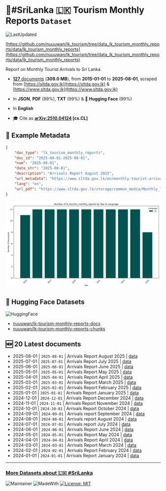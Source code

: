 # 🌴#SriLanka 🇱🇰 Tourism Monthly Reports `Dataset`

![LastUpdated](https://img.shields.io/badge/last_updated-2025--10--13_06:19:31-green)

[https://github.com/nuuuwan/lk_tourism/tree/data_lk_tourism_monthly_reports/data/lk_tourism_monthly_reports](https://github.com/nuuuwan/lk_tourism/tree/data_lk_tourism_monthly_reports/data/lk_tourism_monthly_reports)

Report on Monthly Tourist Arrivals to Sri Lanka.

- [**127** documents](https://github.com/nuuuwan/lk_tourism/tree/data_lk_tourism_monthly_reports/data/lk_tourism_monthly_reports) (**309.0 MB**), from **2015-01-01** to **2025-08-01**, scraped from [https://sltda.gov.lk](https://sltda.gov.lk) & [https://www.sltda.gov.lk](https://www.sltda.gov.lk)

- In **JSON**, **PDF** (99%), **TXT** (99%) & **🤗 Hugging Face** (99%)

- In **English**

- 🎓 Cite as **[arXiv:2510.04124](https://arxiv.org/abs/2510.04124) [cs.CL]**

## 📝 Example Metadata

```json
{
    "doc_type": "lk_tourism_monthly_reports",
    "doc_id": "2025-08-01-2025-08-01",
    "num": "2025-08-01",
    "date_str": "2025-08-01",
    "description": "Arrivals Report August 2025",
    "url_metadata": "https://www.sltda.gov.lk/en/monthly-tourist-arrivals-reports-2025",
    "lang": "en",
    "url_pdf": "https://www.sltda.gov.lk/storage/common_media/Monthly_Tourits_Arrivals_Report-August-2025-Final.pdf"
}
```

![Chart](https://raw.githubusercontent.com/nuuuwan/lk_tourism/refs/heads/data_lk_tourism_monthly_reports/data/lk_tourism_monthly_reports/docs_by_year_and_lang.png)

## 🤗 Hugging Face Datasets

![HuggingFace](https://img.shields.io/badge/-HuggingFace-FDEE21?style=for-the-badge&logo=HuggingFace)

- [nuuuwan/lk-tourism-monthly-reports-docs](https://huggingface.co/datasets/nuuuwan/lk-tourism-monthly-reports-docs)
- [nuuuwan/lk-tourism-monthly-reports-chunks](https://huggingface.co/datasets/nuuuwan/lk-tourism-monthly-reports-chunks)

## 🆕 20 Latest documents

- 2025-08-01 | `2025-08-01` | Arrivals Report August 2025 | [data](https://github.com/nuuuwan/lk_tourism/tree/data_lk_tourism_monthly_reports/data/lk_tourism_monthly_reports/2020s/2025/2025-08-01-2025-08-01)
- 2025-07-01 | `2025-07-01` | Arrivals Report July 2025 | [data](https://github.com/nuuuwan/lk_tourism/tree/data_lk_tourism_monthly_reports/data/lk_tourism_monthly_reports/2020s/2025/2025-07-01-2025-07-01)
- 2025-06-01 | `2025-06-01` | Arrivals Report June 2025 | [data](https://github.com/nuuuwan/lk_tourism/tree/data_lk_tourism_monthly_reports/data/lk_tourism_monthly_reports/2020s/2025/2025-06-01-2025-06-01)
- 2025-05-01 | `2025-05-01` | Arrivals Report May 2025 | [data](https://github.com/nuuuwan/lk_tourism/tree/data_lk_tourism_monthly_reports/data/lk_tourism_monthly_reports/2020s/2025/2025-05-01-2025-05-01)
- 2025-04-01 | `2025-04-01` | Arrivals Report April 2025 | [data](https://github.com/nuuuwan/lk_tourism/tree/data_lk_tourism_monthly_reports/data/lk_tourism_monthly_reports/2020s/2025/2025-04-01-2025-04-01)
- 2025-03-01 | `2025-03-01` | Arrivals Report March 2025 | [data](https://github.com/nuuuwan/lk_tourism/tree/data_lk_tourism_monthly_reports/data/lk_tourism_monthly_reports/2020s/2025/2025-03-01-2025-03-01)
- 2025-02-01 | `2025-02-01` | Arrivals Report February 2025 | [data](https://github.com/nuuuwan/lk_tourism/tree/data_lk_tourism_monthly_reports/data/lk_tourism_monthly_reports/2020s/2025/2025-02-01-2025-02-01)
- 2025-01-01 | `2025-01-01` | Arrivals Report January 2025 | [data](https://github.com/nuuuwan/lk_tourism/tree/data_lk_tourism_monthly_reports/data/lk_tourism_monthly_reports/2020s/2025/2025-01-01-2025-01-01)
- 2024-12-01 | `2024-12-01` | Arrivals Report December 2024 | [data](https://github.com/nuuuwan/lk_tourism/tree/data_lk_tourism_monthly_reports/data/lk_tourism_monthly_reports/2020s/2024/2024-12-01-2024-12-01)
- 2024-11-01 | `2024-11-01` | Arrivals Report November 2024 | [data](https://github.com/nuuuwan/lk_tourism/tree/data_lk_tourism_monthly_reports/data/lk_tourism_monthly_reports/2020s/2024/2024-11-01-2024-11-01)
- 2024-10-01 | `2024-10-01` | Arrivals Report October 2024 | [data](https://github.com/nuuuwan/lk_tourism/tree/data_lk_tourism_monthly_reports/data/lk_tourism_monthly_reports/2020s/2024/2024-10-01-2024-10-01)
- 2024-09-01 | `2024-09-01` | Arrivals report September 2024 | [data](https://github.com/nuuuwan/lk_tourism/tree/data_lk_tourism_monthly_reports/data/lk_tourism_monthly_reports/2020s/2024/2024-09-01-2024-09-01)
- 2024-08-01 | `2024-08-01` | Arrivals report August 2024 | [data](https://github.com/nuuuwan/lk_tourism/tree/data_lk_tourism_monthly_reports/data/lk_tourism_monthly_reports/2020s/2024/2024-08-01-2024-08-01)
- 2024-07-01 | `2024-07-01` | Arrivals report July 2024 | [data](https://github.com/nuuuwan/lk_tourism/tree/data_lk_tourism_monthly_reports/data/lk_tourism_monthly_reports/2020s/2024/2024-07-01-2024-07-01)
- 2024-06-01 | `2024-06-01` | Arrivals Report June 2024 | [data](https://github.com/nuuuwan/lk_tourism/tree/data_lk_tourism_monthly_reports/data/lk_tourism_monthly_reports/2020s/2024/2024-06-01-2024-06-01)
- 2024-05-01 | `2024-05-01` | Arrivals Report May 2024 | [data](https://github.com/nuuuwan/lk_tourism/tree/data_lk_tourism_monthly_reports/data/lk_tourism_monthly_reports/2020s/2024/2024-05-01-2024-05-01)
- 2024-04-01 | `2024-04-01` | Arrivals Report April 2024 | [data](https://github.com/nuuuwan/lk_tourism/tree/data_lk_tourism_monthly_reports/data/lk_tourism_monthly_reports/2020s/2024/2024-04-01-2024-04-01)
- 2024-03-01 | `2024-03-01` | Arrivals Report March 2024 | [data](https://github.com/nuuuwan/lk_tourism/tree/data_lk_tourism_monthly_reports/data/lk_tourism_monthly_reports/2020s/2024/2024-03-01-2024-03-01)
- 2024-02-01 | `2024-02-01` | Arrivals Report February 2024 | [data](https://github.com/nuuuwan/lk_tourism/tree/data_lk_tourism_monthly_reports/data/lk_tourism_monthly_reports/2020s/2024/2024-02-01-2024-02-01)
- 2024-01-01 | `2024-01-01` | Arrivals Report January 2024 | [data](https://github.com/nuuuwan/lk_tourism/tree/data_lk_tourism_monthly_reports/data/lk_tourism_monthly_reports/2020s/2024/2024-01-01-2024-01-01)

---

### [More Datasets about 🇱🇰 #SriLanka](https://github.com/nuuuwan/lk_datasets)

![Maintainer](https://img.shields.io/badge/maintainer-nuuuwan-red)
![MadeWith](https://img.shields.io/badge/made_with-python-blue)
[![License: MIT](https://img.shields.io/badge/License-MIT-yellow.svg)](https://opensource.org/licenses/MIT)
